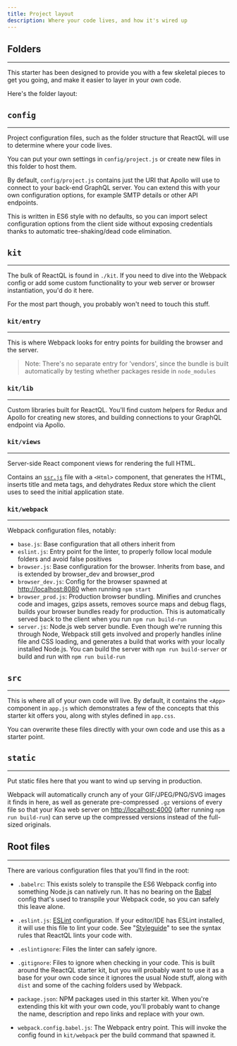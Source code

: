 ```yaml
---
title: Project layout
description: Where your code lives, and how it's wired up
---
```


<h2 id="folders">Folders</h2>

---
This starter has been designed to provide you with a few skeletal pieces to get you going, and make it easier to layer in your own code.

Here's the folder layout:

## `config`

---
Project configuration files, such as the folder structure that ReactQL will use to determine where your code lives.

You can put your own settings in `config/project.js` or create new files in this folder to host them.

By default, `config/project.js` contains just the URI that Apollo will use to connect to your back-end GraphQL server. You can extend this with your own configuration options, for example SMTP details or other API endpoints.

This is written in ES6 style with no defaults, so you can import select configuration options from the client side without exposing credentials thanks to automatic tree-shaking/dead code elimination.

## `kit`

---
The bulk of ReactQL is found in `./kit`.  If you need to dive into the Webpack config or add some custom functionality to your web server or browser instantiation, you'd do it here.

For the most part though, you probably won't need to touch this stuff.

### `kit/entry`

---
This is where Webpack looks for entry points for building the browser and the server.

> Note: There's no separate entry for 'vendors', since the bundle is built automatically by testing whether packages reside in `node_modules`

### `kit/lib`

---
Custom libraries built for ReactQL.  You'll find custom helpers for Redux and Apollo for creating new stores, and building connections to your GraphQL endpoint via Apollo.

### `kit/views`

---
Server-side React component views for rendering the full HTML.

Contains an [`ssr.js`](https://github.com/leebenson/reactql/blob/master/kit/views/ssr.js) file with a `<Html>` component, that generates the HTML, inserts title and meta tags, and dehydrates Redux store which the client uses to seed the initial application state.

### `kit/webpack`

---
Webpack configuration files, notably:

- `base.js`: Base configuration that all others inherit from
- `eslint.js`: Entry point for the linter, to properly follow local module folders and avoid false positives
- `browser.js`: Base configuration for the browser.  Inherits from base, and is extended by browser_dev and browser_prod
- `browser_dev.js`: Config for the browser spawned at [http://localhost:8080](http://localhost:8080) when running `npm start`
- `browser_prod.js`: Production browser bundling.  Minifies and crunches code and images, gzips assets, removes source maps and debug flags, builds your browser bundles ready for production.  This is automatically served back to the client when you run `npm run build-run`
- `server.js`: Node.js web server bundle.  Even though we're running this through Node, Webpack still gets involved and properly handles inline file and CSS loading, and generates a build that works with your locally installed Node.js. You can build the server with `npm run build-server` or build and run with `npm run build-run`

## `src`

---
This is where all of your own code will live. By default, it contains the `<App>` component in `app.js` which demonstrates a few of the concepts that this starter kit offers you, along with styles defined in `app.css`.

You can overwrite these files directly with your own code and use this as a starter point.

## `static`

---
Put static files here that you want to wind up serving in production.

Webpack will automatically crunch any of your GIF/JPEG/PNG/SVG images it finds in here, as well as generate pre-compressed `.gz` versions of every file so that your Koa web server on [http://localhost:4000](http://localhost:4000) (after running `npm run build-run`) can serve up the compressed versions instead of the full-sized originals.

<h2 id="root">Root files</h2>

---
There are various configuration files that you'll find in the root:

- `.babelrc`:  This exists solely to transpile the ES6 Webpack config into something Node.js can natively run. It has no bearing on the [Babel](http://babeljs.io/) config that's used to transpile your Webpack code, so you can safely this leave alone.

- `.eslint.js`: [ESLint](http://eslint.org/) configuration. If your editor/IDE has ESLint installed, it will use this file to lint your code.  See "[Styleguide](styleguide.html)" to see the syntax rules that ReactQL lints your code with.

- `.eslintignore`: Files the linter can safely ignore.

- `.gitignore`: Files to ignore when checking in your code.  This is built around the ReactQL starter kit, but you will probably want to use it as a base for your own code since it ignores the usual Node stuff, along with `dist` and some of the caching folders used by Webpack.

- `package.json`: NPM packages used in this starter kit.  When you're extending this kit with your own code, you'll probably want to change the name, description and repo links and replace with your own.

- `webpack.config.babel.js`: The Webpack entry point.  This will invoke the config found in `kit/webpack` per the build command that spawned it.
